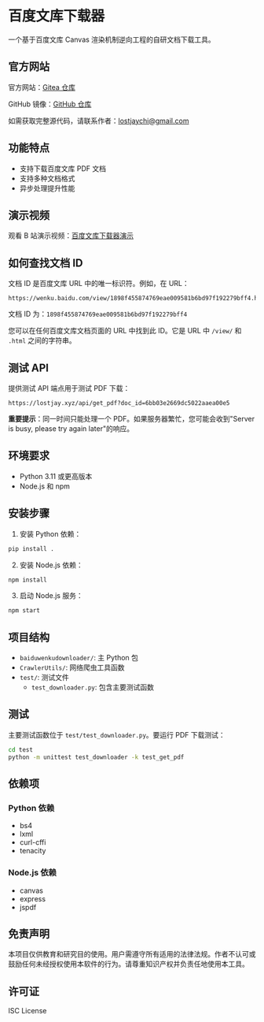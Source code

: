 # 百度文库下载器

一个基于百度文库 Canvas 渲染机制逆向工程的自研文档下载工具。

## 官方网站

官方网站：[Gitea 仓库](https://lostjay.xyz/gitea/github/baiduwenkudownloader)

GitHub 镜像：[GitHub 仓库](https://github.com/lostjay/baiduwenkudownloader)

如需获取完整源代码，请联系作者：lostjaychi@gmail.com

## 功能特点

- 支持下载百度文库 PDF 文档
- 支持多种文档格式
- 异步处理提升性能

## 演示视频

观看 B 站演示视频：[百度文库下载器演示](https://www.bilibili.com/video/BV1FhMnzwEeK)

## 如何查找文档 ID

文档 ID 是百度文库 URL 中的唯一标识符。例如，在 URL：
```
https://wenku.baidu.com/view/1898f455874769eae009581b6bd97f192279bff4.html
```
文档 ID 为：`1898f455874769eae009581b6bd97f192279bff4`

您可以在任何百度文库文档页面的 URL 中找到此 ID。它是 URL 中 `/view/` 和 `.html` 之间的字符串。

## 测试 API

提供测试 API 端点用于测试 PDF 下载：

```
https://lostjay.xyz/api/get_pdf?doc_id=6bb03e2669dc5022aaea00e5
```

**重要提示**：同一时间只能处理一个 PDF。如果服务器繁忙，您可能会收到"Server is busy, please try again later"的响应。

## 环境要求

- Python 3.11 或更高版本
- Node.js 和 npm

## 安装步骤

1. 安装 Python 依赖：
```bash
pip install .
```

2. 安装 Node.js 依赖：
```bash
npm install
```

3. 启动 Node.js 服务：
```bash
npm start
```

## 项目结构

- `baiduwenkudownloader/`: 主 Python 包
- `CrawlerUtils/`: 网络爬虫工具函数
- `test/`: 测试文件
  - `test_downloader.py`: 包含主要测试函数

## 测试

主要测试函数位于 `test/test_downloader.py`。要运行 PDF 下载测试：

```bash
cd test
python -m unittest test_downloader -k test_get_pdf
```

## 依赖项

### Python 依赖
- bs4
- lxml
- curl-cffi
- tenacity

### Node.js 依赖
- canvas
- express
- jspdf

## 免责声明

本项目仅供教育和研究目的使用。用户需遵守所有适用的法律法规。作者不认可或鼓励任何未经授权使用本软件的行为。请尊重知识产权并负责任地使用本工具。

## 许可证

ISC License

